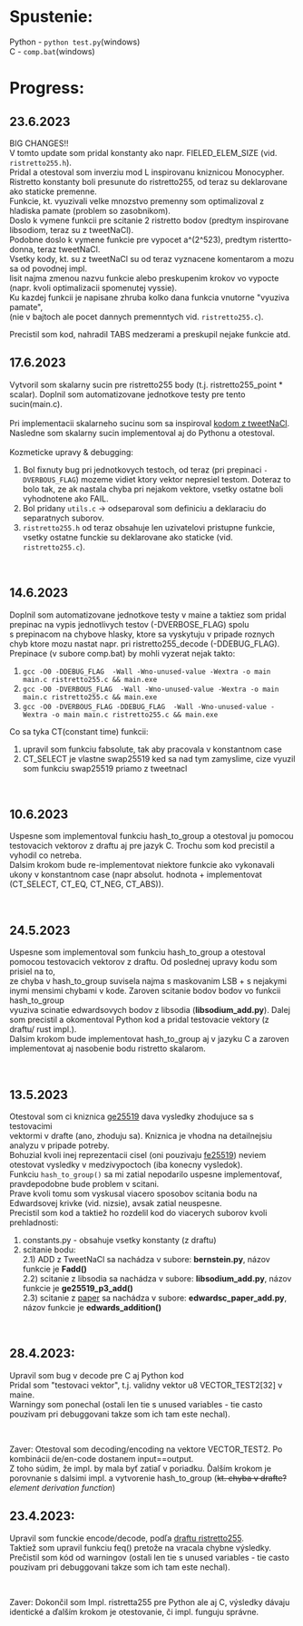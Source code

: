 # Spustenie:
Python - `python test.py`(windows) <br>
C - `comp.bat`(windows) <br>
# Progress:

## 23.6.2023
BIG CHANGES!!<br>
V tomto update som pridal konstanty ako napr. FIELED_ELEM_SIZE (vid. `ristretto255.h`).<br>
Pridal a otestoval som inverziu mod L inspirovanu kniznicou Monocypher.<br>
Ristretto konstanty boli presunute do ristretto255, od teraz su deklarovane ako staticke premenne.<br>
Funkcie, kt. vyuzivali velke mnozstvo premenny som optimalizoval z hladiska pamate (problem so zasobnikom).<br>
Doslo k vymene funkcii pre scitanie 2 ristretto bodov (predtym inspirovane libsodiom, teraz su z tweetNaCl).<br>
Podobne doslo k vymene funkcie pre vypocet  a^(2^523), predtym ristertto-donna, teraz tweetNaCl.<br>
Vsetky kody, kt. su z tweetNaCl su od teraz vyznacene komentarom a mozu sa od povodnej impl.<br>
lisit najma zmenou nazvu funkcie alebo preskupenim krokov vo vypocte (napr. kvoli optimalizacii spomenutej vyssie).<br>
Ku kazdej funkcii je napisane zhruba kolko dana funkcia vnutorne "vyuziva pamate",<br>
(nie v bajtoch ale pocet dannych premenntych vid. `ristretto255.c`).<br>

Precistil som kod, nahradil TABS medzerami a preskupil nejake funkcie atd.<br>

## 17.6.2023
Vytvoril som skalarny sucin pre ristretto255 body (t.j. ristretto255_point * scalar). Doplnil som automatizovane jednotkove testy pre tento sucin(main.c).<br>  
Pri implementacii skalarneho sucinu som sa inspiroval [kodom z tweetNaCl](https://github.com/dominictarr/tweetnacl/blob/master/tweetnacl.c#L632).<br>
Nasledne som skalarny sucin implementoval aj do Pythonu a otestoval.<br>
<br>
Kozmeticke upravy & debugging:<br>
1) Bol fixnuty bug pri jednotkovych testoch, od teraz (pri prepinaci `-DVERBOUS_FLAG`) mozeme vidiet ktory vektor nepresiel testom. Doteraz to bolo tak, ze ak nastala chyba pri nejakom vektore, vsetky ostatne boli vyhodnotene ako FAIL.<br>
2) Bol pridany `utils.c` -> odseparoval som definiciu a deklaraciu do separatnych suborov.<br>
3) `ristretto255.h` od teraz obsahuje len uzivatelovi pristupne funkcie, vsetky ostatne funckie su deklarovane ako staticke (vid. `ristretto255.c`).<br>

 <br>

## 14.6.2023
Doplnil som automatizovane jednotkove testy v maine a taktiez som pridal prepinac na vypis jednotlivych testov (-DVERBOSE_FLAG) spolu <br>
s prepinacom na chybove hlasky, ktore sa vyskytuju v pripade roznych chyb ktore mozu nastat napr. pri ristretto255_decode (-DDEBUG_FLAG).<br>
Prepinace (v subore comp.bat) by mohli vyzerat nejak takto: <br>
1) `gcc -O0 -DDEBUG_FLAG  -Wall -Wno-unused-value -Wextra -o main main.c ristretto255.c && main.exe`<br>
2) `gcc -O0 -DVERBOUS_FLAG  -Wall -Wno-unused-value -Wextra -o main main.c ristretto255.c && main.exe`<br>
3) `gcc -O0 -DVERBOUS_FLAG -DDEBUG_FLAG  -Wall -Wno-unused-value -Wextra -o main main.c ristretto255.c && main.exe`<br>

Co sa tyka CT(constant time) funkcii:<br>
1) upravil som funkciu fabsolute, tak aby pracovala v konstantnom case<br>
2) CT_SELECT je vlastne swap25519 ked sa nad tym zamyslime, cize vyuzil som funkciu swap25519 priamo z tweetnacl<br>

 <br>


## 10.6.2023
Uspesne som implementoval funkciu hash_to_group a otestoval ju pomocou testovacich vektorov z draftu aj pre jazyk C. Trochu som kod precistil a vyhodil co netreba. <br>
Dalsim krokom bude re-implementovat niektore funkcie ako vykonavali ukony v konstantnom case (napr absolut. hodnota + implementovat (CT_SELECT, CT_EQ, CT_NEG, CT_ABS)).<br>

 <br>

## 24.5.2023
Uspesne som implementoval som funkciu hash_to_group a otestoval pomocou testovacich vektorov z draftu. Od poslednej upravy kodu som prisiel na to, <br>
ze chyba v hash_to_group suvisela najma s maskovanim LSB + s nejakymi inymi mensimi chybami v kode. Zaroven scitanie bodov bodov vo funkcii hash_to_group <br>
vyuziva scinatie edwardsovych bodov z libsodia (**libsodium_add.py**). Dalej som precistil a okomentoval Python kod a pridal testovacie vektory (z draftu/ rust impl.). <br>
Dalsim krokom bude implementovat hash_to_group aj v jazyku C a zaroven implementovat aj nasobenie bodu ristretto skalarom.  <br>

 <br>

## 13.5.2023
Otestoval som ci kniznica [ge25519](https://pypi.org/project/ge25519/) dava vysledky zhodujuce sa s testovacimi <br>
vektormi v drafte (ano, zhoduju sa). Kniznica je vhodna na detailnejsiu analyzu v pripade potreby.<br>
Bohuzial kvoli inej reprezentacii cisel (oni pouzivaju [fe25519](https://pypi.org/project/fe25519/)) neviem otestovat vysledky v medzivypoctoch (iba konecny vysledok). <br>
Funkciu `hash_to_group()` sa mi zatial nepodarilo uspesne implementovať, pravdepodobne bude problem v scitani.<br>
Prave kvoli tomu som vyskusal viacero sposobov scitania bodu na Edwardsovej krivke (vid. nizsie), avsak zatial neuspesne.<br>
Precistil som kod a taktiež ho rozdelil kod do viacerych suborov kvoli prehladnosti:<br>
  1) constants.py - obsahuje vsetky konstanty (z draftu) <br>
  2) scitanie bodu: <br>
      2.1) ADD z TweetNaCl sa nachádza v subore: **bernstein.py**, názov funkcie je **Fadd()** <br>
      2.2) scitanie z libsodia sa nachádza v subore: **libsodium_add.py**, názov funkcie je **ge25519_p3_add()** <br>
      2.3) scitanie z [paper](https://eprint.iacr.org/2008/522.pdf) sa nachádza v subore: **edwardsc_paper_add.py**, názov funkcie je **edwards_addition()** <br>
 <br>

## 28.4.2023:
Upravil som bug v decode pre C aj Python kod <br>
Pridal som "testovaci vektor", t.j. validny vektor u8 VECTOR_TEST2[32] v maine.  <br>
Warningy som ponechal (ostali len tie s unused variables - tie casto pouzivam pri debuggovani takze som ich tam este nechal). <br>  

<br>

Zaver:
Otestoval som decoding/encoding na vektore VECTOR_TEST2. Po kombinácii de/en-code dostanem input==output. <br>
Z toho súdim, že impl. by mala byť zatiaľ v poriadku. Ďalším krokom je porovnanie s dalsimi impl. a vytvorenie hash_to_group (<s>kt. chyba v drafte?</s> <i>element derivation function</i>) <br>

## 23.4.2023:
Upravil som funckie encode/decode, podľa [draftu ristretto255](https://datatracker.ietf.org/doc/draft-irtf-cfrg-ristretto255-decaf448/).  <br>
Taktiež som upravil funkciu feq() pretože na vracala chybne výsledky.  <br>
Prečistil som kód od warningov (ostali len tie s unused variables - tie casto pouzivam pri debuggovani takze som ich tam este nechal). <br>  

<br>

Zaver:
Dokončil som Impl. ristretta255 pre Python ale aj C, výsledky dávaju identické a ďalším krokom je otestovanie, či impl. funguju správne. <br>




